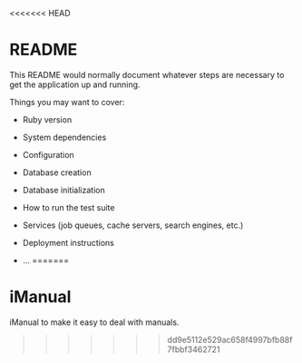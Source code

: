 <<<<<<< HEAD
# README

This README would normally document whatever steps are necessary to get the
application up and running.

Things you may want to cover:

* Ruby version

* System dependencies

* Configuration

* Database creation

* Database initialization

* How to run the test suite

* Services (job queues, cache servers, search engines, etc.)

* Deployment instructions

* ...
=======
# iManual
iManual to make it easy to deal with manuals.
>>>>>>> dd9e5112e529ac658f4997bfb88f7fbbf3462721
